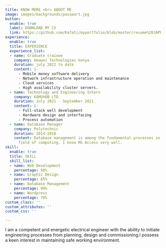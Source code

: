 ```yaml
---
title: KNOW MORE <br> ABOUT ME
image: images/backgrounds/passport.jpg
button:
  enable: true
  label: DOWNLOAD MY CV
  link: https://github.com/Kafati/myportfolio/blob/master/resume%20JAPHETH%20KORIR%20September%202022%20software.pdf
experience:
  enable: true
  title: EXPERIENCE
  experience_list:
  - name: Graduate trainee
    company: Heawei Technologies kenya
    duration: july 2022 to date
    content: |-
      - Mobile money software delivery
      - Network infrastructure operation and maintenance
      - Cloud services
      - High availability cluster servers.
  - name: Technology and Engineering Intern
    company: KAMSHUB LTD
    duration: July 2021 - September 2021
    content: |-
      - Full-stack well development
      - Hardware design and interfacing
      - Process automation
  - name: Database Manager
    company: Polytechnic
    duration: 2014-2018
    content: Database management is among the fundamental processes in the software
      field of computing. I know MS Access very well.
skill:
  enable: true
  title: SKILL
  skill_list:
  - name: Web Development
    percentage: 98%
  - name: Graphic Design
    percentage: 85%
  - name: Database Management
    percentage: 90%
  - name: Wordpress
    percentage: 70%
custom_class: ''
custom_attributes: ''
custom_css: ''

---
```

I am a competent and energetic electrical engineer with the ability to initiate engineering processes from planning, design and commissioning.I possess a keen interest in maintaining safe working environment.